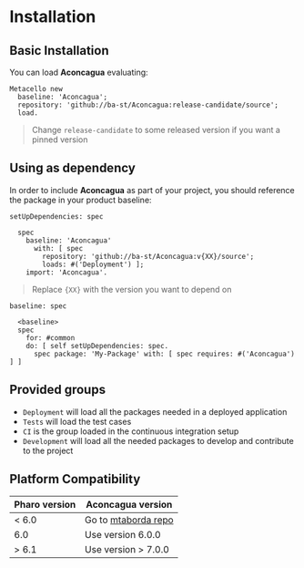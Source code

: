 # Installation

## Basic Installation

You can load **Aconcagua** evaluating:

```smalltalk
Metacello new
  baseline: 'Aconcagua';
  repository: 'github://ba-st/Aconcagua:release-candidate/source';
  load.
```

> Change `release-candidate` to some released version if you want a pinned version

## Using as dependency

In order to include **Aconcagua** as part of your project, you should reference
the package in your product baseline:

```smalltalk
setUpDependencies: spec

  spec
    baseline: 'Aconcagua'
      with: [ spec
        repository: 'github://ba-st/Aconcagua:v{XX}/source';
        loads: #('Deployment') ];
    import: 'Aconcagua'.
```

> Replace `{XX}` with the version you want to depend on

```smalltalk
baseline: spec

  <baseline>
  spec
    for: #common
    do: [ self setUpDependencies: spec.
      spec package: 'My-Package' with: [ spec requires: #('Aconcagua') ] ]
```

## Provided groups

- `Deployment` will load all the packages needed in a deployed application
- `Tests` will load the test cases
- `CI` is the group loaded in the continuous integration setup
- `Development` will load all the needed packages to develop and contribute to
  the project

## Platform Compatibility

| Pharo version | Aconcagua version |
| ----------- | ------------- |
| < 6.0 | Go to [mtaborda repo](https://github.com/mtaborda/aconcagua) |
| 6.0 | Use version 6.0.0 |
| > 6.1 | Use version > 7.0.0 |
